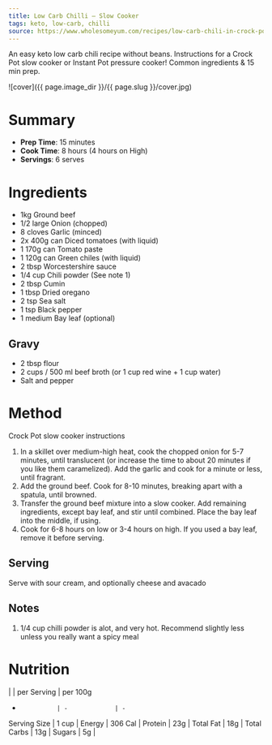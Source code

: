 ```yaml
---
title: Low Carb Chilli – Slow Cooker
tags: keto, low-carb, chilli
source: https://www.wholesomeyum.com/recipes/low-carb-chili-in-crock-pot-or-instant-pot-paleo-gluten-free/
---
```


An easy keto low carb chili recipe without beans. Instructions for a Crock Pot slow cooker or Instant Pot pressure cooker! Common ingredients & 15 min prep.

![cover]({{ page.image_dir }}/{{ page.slug }}/cover.jpg)

# Summary

* **Prep Time**: 15 minutes
* **Cook Time**: 8 hours (4 hours on High)
* **Servings**: 6 serves


# Ingredients

- 1kg Ground beef
- 1/2 large Onion (chopped)
- 8 cloves Garlic (minced)
- 2x 400g can Diced tomatoes (with liquid)
- 1 170g can Tomato paste
- 1 120g can Green chiles (with liquid)
- 2 tbsp Worcestershire sauce
- 1/4 cup Chili powder (See note 1)
- 2 tbsp Cumin
- 1 tbsp Dried oregano
- 2 tsp Sea salt
- 1 tsp Black pepper
- 1 medium Bay leaf (optional)

## Gravy

- 2 tbsp flour
- 2 cups / 500 ml beef broth (or 1 cup red wine + 1 cup water)
- Salt and pepper

# Method

Crock Pot slow cooker instructions
1. In a skillet over medium-high heat, cook the chopped onion for 5-7 minutes, until translucent (or increase the time to about 20 minutes if you like them caramelized). Add the garlic and cook for a minute or less, until fragrant.
1. Add the ground beef. Cook for 8-10 minutes, breaking apart with a spatula, until browned.
1. Transfer the ground beef mixture into a slow cooker. Add remaining ingredients, except bay leaf, and stir until combined. Place the bay leaf into the middle, if using.
1. Cook for 6-8 hours on low or 3-4 hours on high. If you used a bay leaf, remove it before serving.

## Serving

Serve with sour cream, and optionally cheese and avacado

## Notes

1. 1/4 cup chilli powder is alot, and very hot. Recommend slightly less unless you really want a spicy meal

# Nutrition

|               | per Serving   | per 100g
-               | -             | -
Serving Size    | 1 cup         |
Energy          | 306 Cal       |
Protein         | 23g           |
Total Fat       | 18g           |
Total Carbs     | 13g           |
Sugars          | 5g            |

